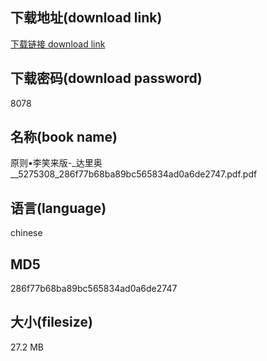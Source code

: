## 下载地址(download link)
[下载链接 download link](https://voluble-croquembouche-d321dc.netlify.app/?s=%E5%8E%9F%E5%88%99%E2%80%A2%E6%9D%8E%E7%AC%91%E6%9D%A5%E7%89%88-_%E8%BE%BE%E9%87%8C%E5%A5%A5__5275308_286f77b68ba89bc565834ad0a6de2747.pdf)

## 下载密码(download password)
8078

## 名称(book name)
原则•李笑来版-_达里奥__5275308_286f77b68ba89bc565834ad0a6de2747.pdf.pdf

## 语言(language)
chinese

## MD5
286f77b68ba89bc565834ad0a6de2747

## 大小(filesize)
27.2 MB
